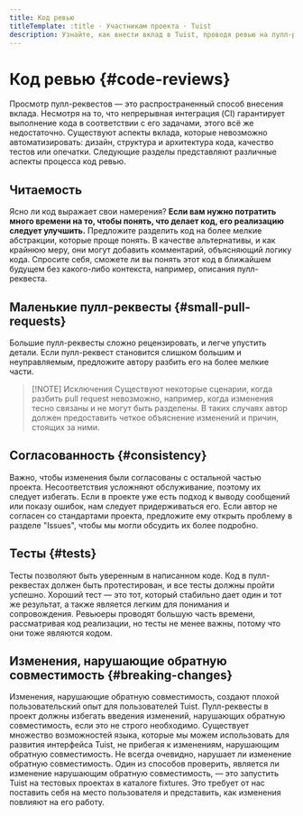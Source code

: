 ```yaml
---
title: Код ревью
titleTemplate: :title · Участникам проекта · Tuist
description: Узнайте, как внести вклад в Tuist, проводя ревью на пулл-реквесты
---
```


# Код ревью {#code-reviews}

Просмотр пулл-реквестов — это распространенный способ внесения вклада. Несмотря на то, что непрерывная интеграция (CI) гарантирует выполнение кода в соответствии с его задачами, этого всё же недостаточно. Существуют аспекты вклада, которые невозможно автоматизировать: дизайн, структура и архитектура кода, качество тестов или опечатки. Следующие разделы представляют различные аспекты процесса код ревью.

## Читаемость

Ясно ли код выражает свои намерения? **Если вам нужно потратить много времени на то, чтобы понять, что делает код, его реализацию следует улучшить.** Предложите разделить код на более мелкие абстракции, которые проще понять. В качестве альтернативы, и как крайнюю меру, они могут добавить комментарий, объясняющий логику кода. Спросите себя, сможете ли вы понять этот код в ближайшем будущем без какого-либо контекста, например, описания пулл-реквеста.

## Маленькие пулл-реквесты {#small-pull-requests}

Большие пулл-реквесты сложно рецензировать, и легче упустить детали. Если пулл-реквест становится слишком большим и неуправляемым, предложите автору разбить его на более мелкие части.

> [!NOTE] Исключения
> Существуют некоторые сценарии, когда разбить pull request невозможно, например, когда изменения тесно связаны и не могут быть разделены. В таких случаях автор должен предоставить четкое объяснение изменений и причин, стоящих за ними.

## Согласованность {#consistency}

Важно, чтобы изменения были согласованы с остальной частью проекта. Несоответствия усложняют обслуживание, поэтому их следует избегать. Если в проекте уже есть подход к выводу сообщений или показу ошибок, нам следует придерживаться его. Если автор не согласен со стандартами проекта, предложите ему открыть проблему в разделе "Issues", чтобы мы могли обсудить их более подробно.

## Тесты {#tests}

Тесты позволяют быть уверенным в написанном коде. Код в пулл-реквестах должен быть протестирован, и все тесты должны пройти успешно. Хороший тест — это тот, который стабильно дает один и тот же результат, а также является легким для понимания и сопровождения. Ревьюеры проводят большую часть времени, рассматривая код реализации, но тесты не менее важны, потому что они тоже являются кодом.

## Изменения, нарушающие обратную совместимость {#breaking-changes}

Изменения, нарушающие обратную совместимость, создают плохой пользовательский опыт для пользователей Tuist. Пулл-реквесты в проект должны избегать введения изменений, нарушающих обратную совместимость, если это не строго необходимо. Существует множество возможностей языка, которые мы можем использовать для развития интерфейса Tuist, не прибегая к изменениям, нарушающим обратную совместимость. Не всегда очевидно, нарушает ли изменение обратную совместимость. Один из способов проверить, является ли изменение нарушающим обратную совместимость, — это запустить Tuist на тестовых проектах в каталоге fixtures. Это требует от нас поставить себя на место пользователя и представить, как изменения повлияют на его работу.
